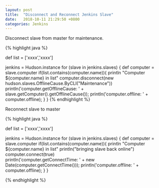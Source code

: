 ```yaml
---
layout: post
title:  "Disconnect and Reconnect Jenkins Slave"
date:   2018-10-11 21:29:50 +0800
categories: Jenkins
---
```

Disconnect slave from master for maintenance.

{% highlight java %}

def list = ['xxxx','xxxx']

jenkins = Hudson.instance
for (slave in jenkins.slaves) {
  def computer = slave.computer
  if(list.contains(computer.name)){
    println "Computer ${computer.name} in list"
    computer.disconnect(new hudson.slaves.OfflineCause.ByCLI("Maintenance"))
    println('computer.getOfflineCause: ' + slave.getComputer().getOfflineCause());
    println('computer.offline: ' + computer.offline); 
  }
}
{% endhighlight %}

Reconnect slave to master

{% highlight java %}

def list = ['xxxx','xxxx']
 
jenkins = Hudson.instance
for (slave in jenkins.slaves) {
  def computer = slave.computer
  if(list.contains(computer.name)){
    println "Computer ${computer.name} in list"
    println("bringing slave back online")	
    computer.connect(true)  
    println('computer.getConnectTime: ' + new Date(computer.getConnectTime()));
    println('computer.offline: ' + computer.offline); 
  }
}

{% endhighlight %}